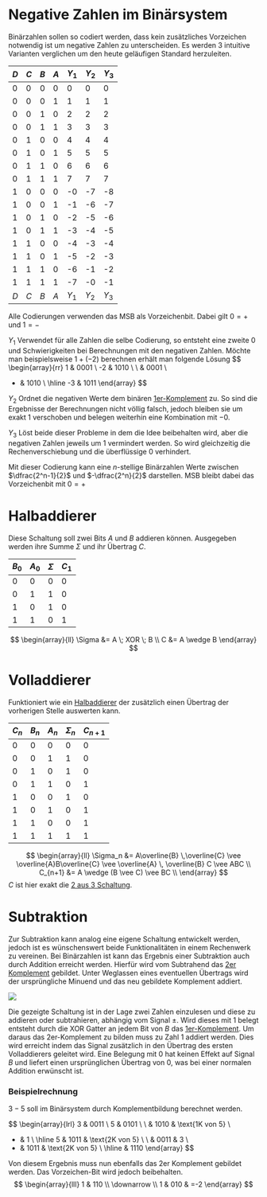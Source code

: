 # Negative Zahlen im Binärsystem
Binärzahlen sollen so codiert werden, dass kein zusätzliches Vorzeichen notwendig ist um negative Zahlen zu unterscheiden.
Es werden 3 intuitive Varianten verglichen um den heute geläufigen Standard herzuleiten.


| $D$ | $C$ | $B$ | $A$ | $Y_1$ | $Y_2$ | $Y_3$ |
| --- | --- | --- | --- | ----- | ----- | ----- |
| 0   | 0   | 0   | 0   | 0     | 0     | 0     |
| 0   | 0   | 0   | 1   | 1     | 1     | 1     |
| 0   | 0   | 1   | 0   | 2     | 2     | 2     |
| 0   | 0   | 1   | 1   | 3     | 3     | 3     |
| 0   | 1   | 0   | 0   | 4     | 4     | 4     |
| 0   | 1   | 0   | 1   | 5     | 5     | 5     |
| 0   | 1   | 1   | 0   | 6     | 6     | 6     |
| 0   | 1   | 1   | 1   | 7     | 7     | 7     |
| 1   | 0   | 0   | 0   | -0    | -7    | -8    |
| 1   | 0   | 0   | 1   | -1    | -6    | -7    |
| 1   | 0   | 1   | 0   | -2    | -5    | -6    |
| 1   | 0   | 1   | 1   | -3    | -4    | -5    |
| 1   | 1   | 0   | 0   | -4    | -3    | -4    |
| 1   | 1   | 0   | 1   | -5    | -2    | -3    |
| 1   | 1   | 1   | 0   | -6    | -1    | -2    |
| 1   | 1   | 1   | 1   | -7    | -0    | -1    |
| $D$ | $C$ | $B$ | $A$ | $Y_1$ | $Y_2$ | $Y_3$ |
Alle Codierungen verwenden das MSB als Vorzeichenbit. Dabei gilt $0=+$ und $1=-$ 

$Y_1$ Verwendet für alle Zahlen die selbe Codierung, so entsteht eine zweite $0$ und Schwierigkeiten bei Berechnungen mit den negativen Zahlen. Möchte man beispielsweise $1+(-2)$ berechnen erhält man folgende Lösung
$$
\begin{array}{rr}
1 & 0001 \\
-2 & 1010 \\
\\
& 0001 \\
+ & 1010 \\
\hline 
-3 & 1011
\end{array}
$$


$Y_2$ Ordnet die negativen Werte dem binären [1er-Komplement](DigitaltechnischeBegriffe.md#1er-Komplement) zu. 
So sind die Ergebnisse der Berechnungen nicht völlig falsch, jedoch bleiben sie um exakt 1 verschoben und belegen weiterhin eine Kombination mit $-0$.

$Y_3$ Löst beide dieser Probleme in dem die Idee beibehalten wird, aber die negativen Zahlen jeweils um $1$ vermindert werden. So wird gleichzeitig die Rechenverschiebung und die überflüssige $0$ verhindert.

Mit dieser Codierung kann eine $n$-stellige Binärzahlen Werte zwischen $\dfrac{2^n-1}{2}$ und $-\dfrac{2^n}{2}$ darstellen. MSB bleibt dabei das Vorzeichenbit mit $0=+$ 

# Halbaddierer
Diese Schaltung soll zwei Bits $A$ und $B$ addieren können. Ausgegeben werden ihre Summe $\Sigma$ und ihr Übertrag $C$.


| $B_0$ | $A_0$ | $\Sigma$ | $C_1$ |
| ----- | ----- | -------- | ----- |
| 0     | 0     | 0        | 0     |
| 0     | 1     | 1        | 0     |
| 1     | 0     | 1        | 0     |
| 1     | 1     | 0        | 1     |
$$
\begin{array}{ll}
\Sigma &= A \; XOR \; B \\
C &= A \wedge B
\end{array}
$$

# Volladdierer
Funktioniert wie ein [Halbaddierer](#Halbaddierer) der zusätzlich einen Übertrag der vorherigen Stelle auswerten kann.

| $C_n$ | $B_n$ | $A_n$ | $\Sigma_n$ | $C_{n+1}$ |
| ----- | ----- | ----- | ---------- | --------- |
| 0     | 0     | 0     | 0          | 0         |
| 0     | 0     | 1     | 1          | 0         |
| 0     | 1     | 0     | 1          | 0         |
| 0     | 1     | 1     | 0          | 1         |
| 1     | 0     | 0     | 1          | 0         |
| 1     | 0     | 1     | 0          | 1         |
| 1     | 1     | 0     | 0          | 1         |
| 1     | 1     | 1     | 1          | 1         |
$$
\begin{array}{ll}
\Sigma_n &= A\overline{B} \,\overline{C} \vee \overline{A}B\overline{C} \vee \overline{A} \, \overline{B} C \vee ABC \\
C_{n+1} &= A \wedge (B \vee C) \vee BC \\
\end{array}
$$
$C$ ist hier exakt die [2 aus 3 Schaltung](Boolsche%20Algebra.md#2%20aus%203%20Schaltung).

# Subtraktion
Zur Subtraktion kann analog eine eigene Schaltung entwickelt werden, jedoch ist es wünschenswert beide Funktionalitäten in einem Rechenwerk zu vereinen.
Bei Binärzahlen ist kann das Ergebnis einer Subtraktion auch durch Addition erreicht werden.
Hierfür wird vom Subtrahend das [2er Komplement](DigitaltechnischeBegriffe.md#2er%20Komplement) gebildet. Unter Weglassen eines eventuellen Übertrags wird der ursprüngliche Minuend und das neu gebildete Komplement addiert.

![](fullAdder.png)

Die gezeigte Schaltung ist in der Lage zwei Zahlen einzulesen und diese zu addieren oder subtrahieren, abhängig vom Signal $\pm$. Wird dieses mit $1$ belegt entsteht durch die XOR Gatter an jedem Bit von $B$ das [1er-Komplement](DigitaltechnischeBegriffe.md#1er-Komplement). Um daraus das 2er-Komplement zu bilden muss zu Zahl $1$ addiert werden. Dies wird erreicht indem das Signal zusätzlich in den Übertrag des ersten Volladdierers geleitet wird.
Eine Belegung mit $0$ hat keinen Effekt auf Signal $B$ und liefert einen ursprünglichen Übertrag von $0$, was bei einer normalen Addition erwünscht ist.

### Beispielrechnung
$3-5$ soll im Binärsystem durch Komplementbildung berechnet werden.

$$
\begin{array}{lrl}
3 & 0011 \\
5 & 0101 \\
\\
& 1010 & \text{1K von 5} \\
+ & 1 \\
\hline 
5 & 1011 & \text{2K von 5} \\
\\
& 0011 & 3 \\
+ & 1011 & \text{2K von 5} \\
\hline
& 1110
\end{array}
$$

Von diesem Ergebnis muss nun ebenfalls das 2er Komplement gebildet werden. Das Vorzeichen-Bit wird jedoch beibehalten.
$$
\begin{array}{lll}
1 & 110 \\
\downarrow \\
1 & 010 & =-2
\end{array}
$$
